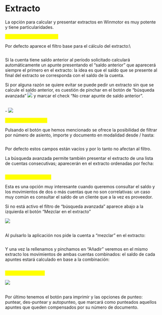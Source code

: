 # Extracto

La opción para calcular y presentar extractos en Winmotor es muy potente y tiene particularidades.

<mark style="color:yellow;">**Cálculo del saldo anterior**</mark>

Por defecto aparece el filtro base para el cálculo del extracto:\


<figure><img src="https://lh5.googleusercontent.com/PSOVNWVSLZb-UMqtzX0RSEB0oezliWHp9Za45O5WtoEZohe8f_hxZcGAzPyZzP3tToAcYIowHK-91jAIThZ8O6Oh8DPSPUPHiV2HcHvHHs81CW7xQpV5N342jcM6XoLU75hKgHs68LLHFpsVD0ZyW1g" alt=""><figcaption></figcaption></figure>

Si la cuenta tiene saldo anterior al período solicitado calculará automáticamente un apunte presentando el “saldo anterior” que aparecerá siempre el primero en el extracto: la idea es que el saldo que se presente al final del extracto se corresponda con el saldo de la cuenta.

Si por alguna razón se quiere evitar se puede pedir un extracto sin que se calcule el saldo anterior, es cuestión de pinchar en el botón de “búsqueda avanzada” ![](https://lh3.googleusercontent.com/Zj3FRkwpEdPpp9pcPrEJKFtZHErS1FUg00XcTiuK2hX2HMfqlpyEkNLMDbA1PrarZHGIrq1l5jJxNbnH09trqwP6BMfEEhHsKFPiFaRGdu2vMVoibGChnsBTgg-Py49N7753Js\_Qkp0296ippF9JUWY) y marcar el check “No crear apunte de saldo anterior”.

\
\- ![](https://lh6.googleusercontent.com/986srGegV5sL\_zauFZtvrHTB7hRVtBirN1AbQ1SZLXIf07yRtFitekkVPWhJvzLSMpIxJEODjcrMUHiII9TS3QacNt53qjC8gnwNzRNNKPwKE\_JhiRfTMwLQ0zFkRZ1-VH761cMfp2SptIwuvL\_fB-4)



<mark style="color:yellow;">**Búsqueda avanzada**</mark>

Pulsando el botón que hemos mencionado se ofrece la posibilidad de filtrar por número de asiento, importe y documento en modalidad desde / hasta:

<figure><img src="https://lh3.googleusercontent.com/ensEMipfbF0hvx53h1yhaBq9PaP6zHj2Q2XyYFCX_vvOFCV8nTLIKbWKAOT_Fus5VrqPTQkLJmgXPVqfs-snyJfUZoDgeRvwkAt9fPAfkRVHdZLRGIdlrz201Y_FT8EtYueMc-fAT13VnS0hQkxBBYk" alt=""><figcaption></figcaption></figure>

Por defecto estos campos están vacíos y por lo tanto no afectan al filtro.

La búsqueda avanzada permite también presentar el extracto de una lista de cuentas consecutivas; aparecerán en el extracto ordenadas por fecha:

<figure><img src="https://lh3.googleusercontent.com/N9eqxnxeQz9bAuKKLEEWcSuUghWL3CjcWVxAaYCeHYhMMYSKcX6J7820uF6vDX-9oDphAORXKsAdVNErdfRcL5LfMX7d3Mj8SR6rfMTGL2gBBVwy_upQZVrOY6gwovPEIWaSMs9gjvnMw7lQrg9OF40" alt=""><figcaption></figcaption></figure>

<mark style="color:yellow;">**Mezclar en el extracto**</mark>

Esta es una opción muy interesante cuando queremos consultar el saldo y los movimientos de dos o más cuentas que no son correlativas: un caso muy común es consultar el saldo de un cliente que a la vez es proveedor.

Si no está activo el filtro de “búsqueda avanzada” aparece abajo a la izquierda el botón “Mezclar en el extracto”

![](https://lh3.googleusercontent.com/wPkF3pNiihIIE-hkfZrYKZmlyTlRLUzYJH1GJ5Myw9QwmG\_X11PEB0XHzBBdbajFnxmiYsuxIqqPdgiC2-ndYKbzIbHXAuOMGoNwrB6AQrVfVj6mhygjLNJmxl9RnevuyDKfZ3HSaOC68qFkzaMWjhE)

\
Al pulsarlo la aplicación nos pide la cuenta a “mezclar” en el extracto:

<figure><img src="https://lh4.googleusercontent.com/X6E2g43_iwIcn15DFk5WGfjEw9zZ9zIG3LbzwV6QU9Nhep8sWKOsQTb8itpmqtCntJprss_SY4YSUWwHI19W2ZZ7VpFEts1AvuRcxhIASrI-JXT8P1Z4bf2RfmXbK0rSTE2NZ3xaeU5RSFZDnlGcd-4" alt=""><figcaption></figcaption></figure>

Y una vez la rellenamos y pinchamos en “Añadir” veremos en el mismo extracto los movimientos de ambas cuentas combinados: el saldo de cada apuntes estará calculado en base a la combinación:

<figure><img src="https://lh5.googleusercontent.com/-4Vt2gkMkktjtUkEkmdlmisPoByZTdjmdJLt8fhU4CTQUUpUw2ItsbLNEhaQrPL3onej7F2NbvidUg1KHvu9DqY3Py6EBkWabVdjQPnBCDcwLAFHjxOIQZHt-4jARZ2GUINwRPLO3i1dXtZyBqMA3ZQ" alt=""><figcaption></figcaption></figure>

<mark style="color:yellow;">**Herramientas base**</mark>

![](https://lh6.googleusercontent.com/zEcwka9gcZo16BVR-lOKsBiMI\_y\_Ic0EK1nzWh3rg4TnVTddTzPBENx5xRmB9CCqiR-kucXAcLJZsuvtplPseFP77s17-cckLPpU1Yoy7UwVY9hX1fKF05Jj07zYJKYmUou-k18K8rORKSizGSGeXCA)

\
Por último tenemos el botón para imprimir y las opciones de punteo: puntear, des-puntear y autopunteo, que marcará como punteados aquellos apuntes que queden compensados por su número de documento.
